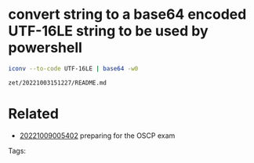 # convert string to a base64 encoded UTF-16LE string to be used by powershell
```bash
iconv --to-code UTF-16LE | base64 -w0
```

` zet/20221003151227/README.md `

# Related

- [20221009005402](/zet/20221009005402/README.md) preparing for the OSCP exam

Tags:

    
